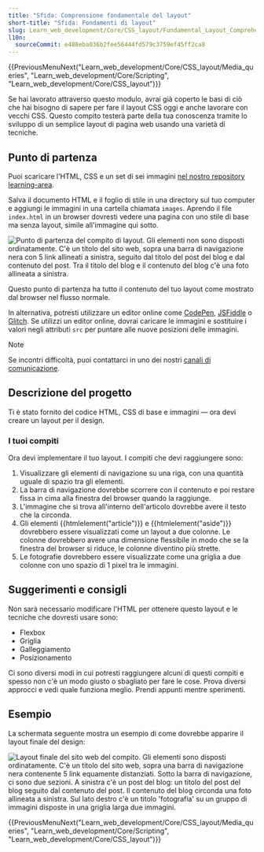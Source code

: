 ```yaml
---
title: "Sfida: Comprensione fondamentale del layout"
short-title: "Sfida: Fondamenti di layout"
slug: Learn_web_development/Core/CSS_layout/Fundamental_Layout_Comprehension
l10n:
  sourceCommit: e488eba036b2fee56444fd579c3759ef45ff2ca8
---
```


{{PreviousMenuNext("Learn_web_development/Core/CSS_layout/Media_queries", "Learn_web_development/Core/Scripting", "Learn_web_development/Core/CSS_layout")}}

Se hai lavorato attraverso questo modulo, avrai già coperto le basi di ciò che hai bisogno di sapere per fare il layout CSS oggi e anche lavorare con vecchi CSS. Questo compito testerà parte della tua conoscenza tramite lo sviluppo di un semplice layout di pagina web usando una varietà di tecniche.

## Punto di partenza

Puoi scaricare l'HTML, CSS e un set di sei immagini [nel nostro repository learning-area](https://github.com/mdn/learning-area/tree/main/css/css-layout/fundamental-layout-comprehension).

Salva il documento HTML e il foglio di stile in una directory sul tuo computer e aggiungi le immagini in una cartella chiamata `images`. Aprendo il file `index.html` in un browser dovresti vedere una pagina con uno stile di base ma senza layout, simile all'immagine qui sotto.

![Punto di partenza del compito di layout. Gli elementi non sono disposti ordinatamente. C'è un titolo del sito web, sopra una barra di navigazione nera con 5 link allineati a sinistra, seguito dal titolo del post del blog e dal contenuto del post. Tra il titolo del blog e il contenuto del blog c'è una foto allineata a sinistra.](layout-task-start.png)

Questo punto di partenza ha tutto il contenuto del tuo layout come mostrato dal browser nel flusso normale.

In alternativa, potresti utilizzare un editor online come [CodePen](https://codepen.io/), [JSFiddle](https://jsfiddle.net/) o [Glitch](https://glitch.com/).
Se utilizzi un editor online, dovrai caricare le immagini e sostituire i valori negli attributi `src` per puntare alle nuove posizioni delle immagini.

> [!NOTE]
> Se incontri difficoltà, puoi contattarci in uno dei nostri [canali di comunicazione](/it/docs/MDN/Community/Communication_channels).

## Descrizione del progetto

Ti è stato fornito del codice HTML, CSS di base e immagini — ora devi creare un layout per il design.

### I tuoi compiti

Ora devi implementare il tuo layout. I compiti che devi raggiungere sono:

1. Visualizzare gli elementi di navigazione su una riga, con una quantità uguale di spazio tra gli elementi.
2. La barra di navigazione dovrebbe scorrere con il contenuto e poi restare fissa in cima alla finestra del browser quando la raggiunge.
3. L'immagine che si trova all'interno dell'articolo dovrebbe avere il testo che la circonda.
4. Gli elementi {{htmlelement("article")}} e {{htmlelement("aside")}} dovrebbero essere visualizzati come un layout a due colonne. Le colonne dovrebbero avere una dimensione flessibile in modo che se la finestra del browser si riduce, le colonne diventino più strette.
5. Le fotografie dovrebbero essere visualizzate come una griglia a due colonne con uno spazio di 1 pixel tra le immagini.

## Suggerimenti e consigli

Non sarà necessario modificare l'HTML per ottenere questo layout e le tecniche che dovresti usare sono:

- Flexbox
- Griglia
- Galleggiamento
- Posizionamento

Ci sono diversi modi in cui potresti raggiungere alcuni di questi compiti e spesso non c'è un modo giusto o sbagliato per fare le cose. Prova diversi approcci e vedi quale funziona meglio. Prendi appunti mentre sperimenti.

## Esempio

La schermata seguente mostra un esempio di come dovrebbe apparire il layout finale del design:

![Layout finale del sito web del compito. Gli elementi sono disposti ordinatamente. C'è un titolo del sito web, sopra una barra di navigazione nera contenente 5 link equamente distanziati. Sotto la barra di navigazione, ci sono due sezioni. A sinistra c'è un post del blog: un titolo del post del blog seguito dal contenuto del post. Il contenuto del blog circonda una foto allineata a sinistra. Sul lato destro c'è un titolo 'fotografia' su un gruppo di immagini disposte in una griglia larga due immagini.](layout-task-complete.png)

{{PreviousMenuNext("Learn_web_development/Core/CSS_layout/Media_queries", "Learn_web_development/Core/Scripting", "Learn_web_development/Core/CSS_layout")}}

